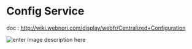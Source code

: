 # Config Service

doc : http://wiki.webnori.com/display/webfr/Centralized+Configuration

![enter image description here](http://wiki.webnori.com/download/attachments/16646230/image2018-12-2_1-3-50.png?version=1&modificationDate=1543680230673&api=v2)
